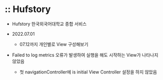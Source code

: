 # :: Hufstory

* Hufstory 한국외국어대학교 종합 서비스

* 2022.07.01
    - 07.12까지 개인별로 View 구성해보기
    
    
* Failed to log metrics 오류가 발생하여 실행을 해도 시작하는 View가 나타나지 않았음
    - 첫 navigationController에 is initial View Controller 설정을 하지 않았음
